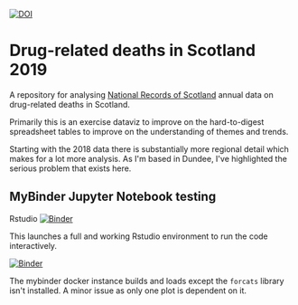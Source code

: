 [![DOI](https://zenodo.org/badge/100367876.svg)](https://zenodo.org/badge/latestdoi/100367876)

# Drug-related deaths in Scotland 2019

A repository for analysing [National Records of Scotland](https://www.nrscotland.gov.uk/statistics-and-data/statistics/statistics-by-theme/vital-events/deaths/drug-related-deaths-in-scotland) annual data on drug-related deaths in Scotland.

Primarily this is an exercise dataviz to improve on the hard-to-digest spreadsheet tables to improve on the understanding of themes and trends.

Starting with the 2018 data there is substantially more regional detail which makes for a lot more analysis. As I'm based in Dundee, I've highlighted the serious problem that exists here.

## MyBinder Jupyter Notebook testing

Rstudio [![Binder](https://mybinder.org/badge_logo.svg)](https://mybinder.org/v2/gh/drchriscole/drugdeathsscotland/master?filepath=rstudio)

This launches a full and working Rstudio environment to run the code interactively.

[![Binder](https://mybinder.org/badge_logo.svg)](https://mybinder.org/v2/gh/drchriscole/drugdeathsscotland/master?filepath=DRD_in_Scotland_Visualisations.Rmd)

The mybinder docker instance builds and loads except the ```forcats``` library isn't installed. A minor issue as only one plot is dependent on it.


